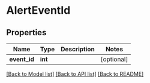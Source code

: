 # AlertEventId

## Properties
Name | Type | Description | Notes
------------ | ------------- | ------------- | -------------
**event_id** | **int** |  | [optional] 

[[Back to Model list]](../README.md#documentation-for-models) [[Back to API list]](../README.md#documentation-for-api-endpoints) [[Back to README]](../README.md)

